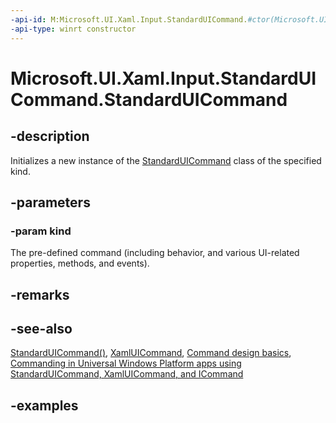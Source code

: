 ```yaml
---
-api-id: M:Microsoft.UI.Xaml.Input.StandardUICommand.#ctor(Microsoft.UI.Xaml.Input.StandardUICommandKind)
-api-type: winrt constructor
---
```


<!-- Method syntax.
public StandardUICommand.StandardUICommand(StandardUICommandKind kind)
-->

# Microsoft.UI.Xaml.Input.StandardUICommand.StandardUICommand

## -description

Initializes a new instance of the [StandardUICommand](standarduicommand.md) class of the specified kind.

## -parameters

### -param kind

The pre-defined command (including behavior, and various UI-related properties, methods, and events).

## -remarks

## -see-also

[StandardUICommand()](standarduicommand_standarduicommand_1221375020.md), [XamlUICommand](xamluicommand.md), [Command design basics](/windows/uwp/layout/commanding-basics), [Commanding in Universal Windows Platform apps using StandardUICommand, XamlUICommand, and ICommand](/windows/uwp/design/controls-and-patterns/commanding)

## -examples
